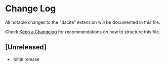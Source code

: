 # Change Log

All notable changes to the "dacite" extension will be documented in this file.

Check [Keep a Changelog](http://keepachangelog.com/) for recommendations on how to structure this file.

## [Unreleased]

- Initial release
